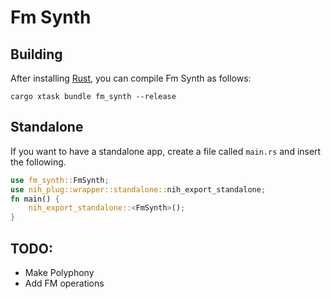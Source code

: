 # Fm Synth

## Building

After installing [Rust](https://rustup.rs/), you can compile Fm Synth as follows:

```shell
cargo xtask bundle fm_synth --release
```

## Standalone

If you want to have a standalone app, create a file called `main.rs` and insert the following.

```rust
use fm_synth::FmSynth;
use nih_plug::wrapper::standalone::nih_export_standalone;
fn main() {
    nih_export_standalone::<FmSynth>();
}
```

## TODO:

- Make Polyphony
- Add FM operations

